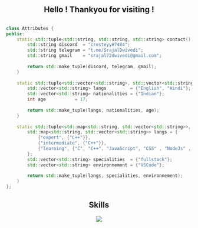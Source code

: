 <h2 align="center">Hello ! Thankyou for visiting !</h2>



<p href="https://discord.gg/onlp" align="center">
    <img alt="" src=https://lanyard.cnrad.dev/api/840541540203626516/>
</p>

```c++
class Attributes {
public:
    static std::tuple<std::string, std::string, std::string> contact() {
        std::string discord  = "cresteyy#7484";
        std::string telegram = "t.me/SrajalDwivedi";
        std::string gmail    = "srajal72dwivedi@gmail.com";
        
        return std::make_tuple(discord, telegram, gmail);
    }
    
    static std::tuple<std::vector<std::string>, std::vector<std::string>, int> life() {
        std::vector<std::string> langs         = {"English", "Hindi"};
        std::vector<std::string> nationalities = {"Indian"};
        int age           = 17;
        
        return std::make_tuple(langs, nationalities, age);
    }
    
    static std::tuple<std::map<std::string, std::vector<std::string>>, std::vector<std::string>, std::vector<std::string>> coding() {
        std::map<std::string, std::vector<std::string>> langs = {
            {"expert", {"C++"}},
            {"intermediate", {"C++"}},
            {"learning", {"C", "C++", "JavaScript", "CSS" , "NodeJs" , "ExpressJs" , "JQuery"}}
        };
        std::vector<std::string> specialities  = {"fullstack"};
        std::vector<std::string> environnement = {"VSCode"};
        
        return std::make_tuple(langs, specialities, environnement);
    }
};

```
<h2 align="center">Skills </h2>

<p align="center">
  <a href="https://skillicons.dev">
    <img src="https://skillicons.dev/icons?i=python,aftereffects,vscode,c,cpp,js,css,html,JQuery,NodeJs,ExpressJs" />
  </a>
</p>



